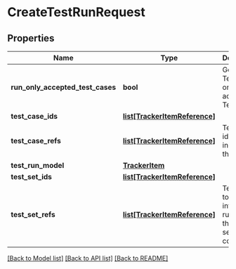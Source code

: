 # CreateTestRunRequest

## Properties
Name | Type | Description | Notes
------------ | ------------- | ------------- | -------------
**run_only_accepted_test_cases** | **bool** | Generate Test Runs only from accepted Test Cases. | [optional] [default to False]
**test_case_ids** | [**list[TrackerItemReference]**](TrackerItemReference.md) |  | [optional] 
**test_case_refs** | [**list[TrackerItemReference]**](TrackerItemReference.md) | Test case ids to include into the test run | [optional] 
**test_run_model** | [**TrackerItem**](TrackerItem.md) |  | [optional] 
**test_set_ids** | [**list[TrackerItemReference]**](TrackerItemReference.md) |  | [optional] 
**test_set_refs** | [**list[TrackerItemReference]**](TrackerItemReference.md) | Test set ids to include into the test run. Only the first test set will be considered. | [optional] 

[[Back to Model list]](../README.md#documentation-for-models) [[Back to API list]](../README.md#documentation-for-api-endpoints) [[Back to README]](../README.md)

